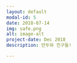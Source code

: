 ```yaml
---
layout: default
modal-id: 5
date: 2018-07-14
img: safe.png
alt: image-alt
project-date: Dec 2018
description: 만두와 친구들!

---
```

